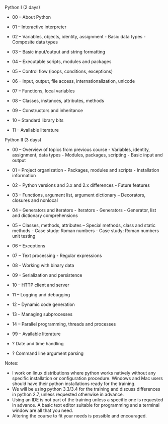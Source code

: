 Python I (2 days)

  * 00 – About Python
  * 01 – Interactive interpreter
  * 02 – Variables, objects, identity, assignment
          - Basic data types
          - Composite data types

  * 03 – Basic input/output and string formatting
  * 04 – Executable scripts, modules and packages
  * 05 – Control flow (loops, conditions, exceptions)

  * 06 – Input, output, file access, internationalization, unicode
  * 07 – Functions, local variables
  * 08 – Classes, instances, attributes, methods

  * 09 – Constructors and inheritance
  * 10 – Standard library bits
  * 11 – Available literature

Python II (3 days)

  * 00 – Overview of topics from previous course
           - Variables, identity, assignment, data types
           - Modules, packages, scripting
           - Basic input and output
  * 01 – Project organization
           - Packages, modules and scripts
           - Installation information
  * 02 – Python versions and 3.x and 2.x differences
           - Future features
  * 03 – Functions, argument list, argument dictionary
           – Decorators, closures and nonlocal

  * 04 – Generators and iterators
           - Iterators
           - Generators
           - Generator, list and dictionary comprehensions

  * 05 – Classes, methods, attributes
           – Special methods, class and static methods
           - Case study: Roman numbers
           - Case study: Roman numbers unit testing
  * 06 – Exceptions

  * 07 – Text processing
           - Regular expressions
  * 08 - Working with binary data
  * 09 - Serialization and persistence
  * 10 – HTTP client and server

  * 11 – Logging and debugging
  * 12 – Dynamic code generation
  * 13 – Managing subprocesses
  * 14 – Parallel programming, threads and processes
  * 99 – Available literature

  * ? Date and time handling
  * ? Command line argument parsing

Notes:

  - I work on linux distributions where python works natively without
    any specific installation or configuration procedure. Windows and Mac
    users should have their python installations ready for the training.
  - We will be using python 3.3/3.4 for the training and discuss
differences
    in python 2.7, unless requested otherwise in advance.
  - Using an IDE is not part of the training unless a specific one is
    requested in advance. A basic text editor suitable for programming
    and a terminal window are all that you need.
  - Altering the course to fit your needs is possible and encouraged.
